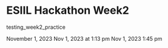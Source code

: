 # ESIIL Hackathon Week2 
testing_week2_practice

November 1, 2023
Nov 1, 2023 at 1:13 pm
Nov 1, 2023 1:45 pm